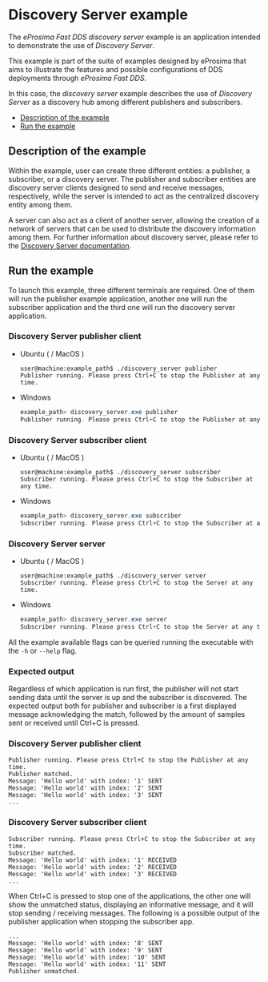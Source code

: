 # Discovery Server example

The *eProsima Fast DDS discovery server* example is an application intended to demonstrate the use of *Discovery Server*.

This example is part of the suite of examples designed by eProsima that aims to illustrate the features and possible configurations of DDS deployments through *eProsima Fast DDS*.

In this case, the *discovery server* example describes the use of *Discovery Server* as a discovery hub among different publishers and subscribers.

* [Description of the example](#description-of-the-example)
* [Run the example](#run-the-example)

## Description of the example

Within the example, user can create three different entities: a publisher, a subscriber, or a discovery server.
The publisher and subscriber entities are discovery server clients designed to send and receive messages, respectively, while the server is intended to act as the centralized discovery entity among them.

A server can also act as a client of another server, allowing the creation of a network of servers that can be used to distribute the discovery information among them.
For further information about discovery server, please refer to the [Discovery Server documentation](https://fast-dds.docs.eprosima.com/en/latest/fastdds/discovery/discovery_server.html).

## Run the example

To launch this example, three different terminals are required.
One of them will run the publisher example application, another one will run the subscriber application and the third one will run the discovery server application.

### Discovery Server publisher client

* Ubuntu ( / MacOS )

    ```shell
    user@machine:example_path$ ./discovery_server publisher
    Publisher running. Please press Ctrl+C to stop the Publisher at any time.
    ```

* Windows

    ```powershell
    example_path> discovery_server.exe publisher
    Publisher running. Please press Ctrl+C to stop the Publisher at any time.
    ```

### Discovery Server subscriber client

* Ubuntu ( / MacOS )

    ```shell
    user@machine:example_path$ ./discovery_server subscriber
    Subscriber running. Please press Ctrl+C to stop the Subscriber at any time.
    ```

* Windows

    ```powershell
    example_path> discovery_server.exe subscriber
    Subscriber running. Please press Ctrl+C to stop the Subscriber at any time.
    ```

### Discovery Server server

* Ubuntu ( / MacOS )

    ```shell
    user@machine:example_path$ ./discovery_server server
    Subscriber running. Please press Ctrl+C to stop the Server at any time.
    ```

* Windows

    ```powershell
    example_path> discovery_server.exe server
    Subscriber running. Please press Ctrl+C to stop the Server at any time.
    ```

All the example available flags can be queried running the executable with the ``-h`` or ``--help`` flag.

### Expected output

Regardless of which application is run first, the publisher will not start sending data until the server is up and the subscriber is discovered.
The expected output both for publisher and subscriber is a first displayed message acknowledging the match, followed by the amount of samples sent or received until Ctrl+C is pressed.

### Discovery Server publisher client

```shell
Publisher running. Please press Ctrl+C to stop the Publisher at any time.
Publisher matched.
Message: 'Hello world' with index: '1' SENT
Message: 'Hello world' with index: '2' SENT
Message: 'Hello world' with index: '3' SENT
...
```

### Discovery Server subscriber client

```shell
Subscriber running. Please press Ctrl+C to stop the Subscriber at any time.
Subscriber matched.
Message: 'Hello world' with index: '1' RECEIVED
Message: 'Hello world' with index: '2' RECEIVED
Message: 'Hello world' with index: '3' RECEIVED
...
```

When Ctrl+C is pressed to stop one of the applications, the other one will show the unmatched status, displaying an informative message, and it will stop sending / receiving messages.
The following is a possible output of the publisher application when stopping the subscriber app.

```shell
...
Message: 'Hello world' with index: '8' SENT
Message: 'Hello world' with index: '9' SENT
Message: 'Hello world' with index: '10' SENT
Message: 'Hello world' with index: '11' SENT
Publisher unmatched.
```

